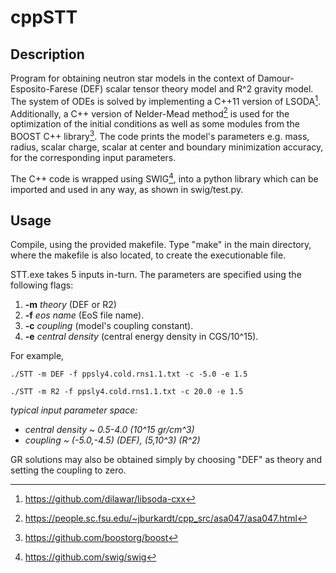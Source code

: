 # cppSTT

## Description

Program for obtaining neutron star models in the context of Damour-Esposito-Farese (DEF) scalar tensor theory model and R^2 gravity model. The system of ODEs is solved by implementing a C++11 version of LSODA[^1]. Additionally, a C++ version of Nelder-Mead method[^2] is used for the optimization of the initial conditions as well as some modules from the BOOST C++ library[^3]. The code prints the model's parameters e.g. mass, radius, scalar charge, scalar at center and boundary minimization accuracy, for the corresponding input parameters.

The C++ code is wrapped using SWIG[^4], into a python library which can be imported and used in any way, as shown in swig/test.py.

## Usage

Compile, using the provided makefile. Type "make" in the main directory, where the makefile is also located, to create the executionable file.

STT.exe takes 5 inputs in-turn. The parameters are specified using the following flags:

1. **-m** *theory* (DEF or R2)
2. **-f** *eos name* (EoS file name).
3. **-c** *coupling* (model's coupling constant).
4. **-e** *central density* (central energy density in CGS/10^15).

For example,

```
./STT -m DEF -f ppsly4.cold.rns1.1.txt -c -5.0 -e 1.5
```
```
./STT -m R2 -f ppsly4.cold.rns1.1.txt -c 20.0 -e 1.5
```
*typical input parameter space:*
   - *central density ~ 0.5-4.0 (10^15 gr/cm^3)*
   - *coupling ~ (-5.0,-4.5) (DEF), (5,10^3) (R^2)*

GR solutions may also be obtained simply by choosing "DEF" as theory and setting the coupling to zero.

[^1]:https://github.com/dilawar/libsoda-cxx
[^2]:https://people.sc.fsu.edu/~jburkardt/cpp_src/asa047/asa047.html
[^3]:https://github.com/boostorg/boost
[^4]:https://github.com/swig/swig
